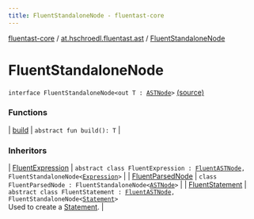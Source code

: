```yaml
---
title: FluentStandaloneNode - fluentast-core
---
```


[fluentast-core](../../index.html) / [at.hschroedl.fluentast.ast](../index.html) / [FluentStandaloneNode](.)

# FluentStandaloneNode

`interface FluentStandaloneNode<out T : `[`ASTNode`](https://help.eclipse.org/neon/topic/org.eclipse.jdt.doc.isv/reference/api/org/eclipse/jdt/core/dom/ASTNode.html)`>` [(source)](https://github.com/hschroedl/FluentAST/tree/master/core/src/main/kotlin//at.hschroedl.fluentast/ast/ASTNode.kt#L16)

### Functions

| [build](build.html) | `abstract fun build(): T` |

### Inheritors

| [FluentExpression](../../at.hschroedl.fluentast.ast.expression/-fluent-expression/index.html) | `abstract class FluentExpression : `[`FluentASTNode`](../-fluent-a-s-t-node/index.html)`, FluentStandaloneNode<`[`Expression`](https://help.eclipse.org/neon/topic/org.eclipse.jdt.doc.isv/reference/api/org/eclipse/jdt/core/dom/Expression.html)`>` |
| [FluentParsedNode](../-fluent-parsed-node/index.html) | `class FluentParsedNode : FluentStandaloneNode<`[`ASTNode`](https://help.eclipse.org/neon/topic/org.eclipse.jdt.doc.isv/reference/api/org/eclipse/jdt/core/dom/ASTNode.html)`>` |
| [FluentStatement](../../at.hschroedl.fluentast.ast.statement/-fluent-statement/index.html) | `abstract class FluentStatement : `[`FluentASTNode`](../-fluent-a-s-t-node/index.html)`, FluentStandaloneNode<`[`Statement`](https://help.eclipse.org/neon/topic/org.eclipse.jdt.doc.isv/reference/api/org/eclipse/jdt/core/dom/Statement.html)`>`<br>Used to create a [Statement](https://help.eclipse.org/neon/topic/org.eclipse.jdt.doc.isv/reference/api/org/eclipse/jdt/core/dom/Statement.html). |


